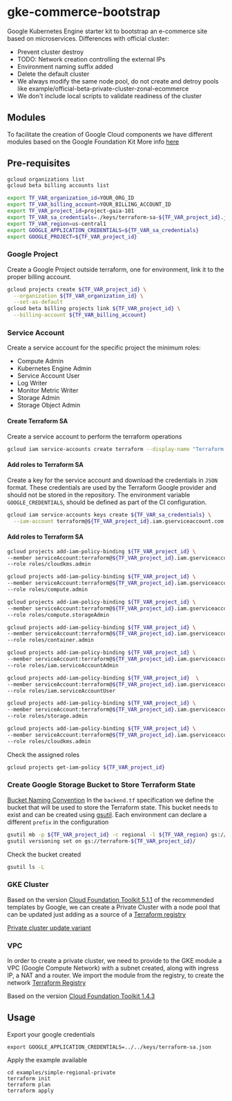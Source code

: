 # gke-commerce-bootstrap
Google Kubernetes Engine starter kit to bootstrap an e-commerce site based on microservices.
Differences with official cluster:
* Prevent cluster destroy
* TODO: Network creation controlling the external IPs
* Environment naming suffix added
* Delete the default cluster
* We always modify the same node pool, do not create and detroy pools like example/official-beta-private-cluster-zonal-ecommerce
* We don't include local scripts to validate readiness of the cluster

## Modules
To facilitate the creation of Google Cloud components we have different modules based on the Google Foundation Kit
More info [here](https://cloud.google.com/foundation-toolkit/)

## Pre-requisites
```bash
gcloud organizations list
gcloud beta billing accounts list

export TF_VAR_organization_id=YOUR_ORG_ID
export TF_VAR_billing_account=YOUR_BILLING_ACCOUNT_ID
export TF_VAR_project_id=project-gaia-101
export TF_VAR_sa_credentials=./keys/terraform-sa-${TF_VAR_project_id}.json
export TF_VAR_region=us-central1
export GOOGLE_APPLICATION_CREDENTIALS=${TF_VAR_sa_credentials}
export GOOGLE_PROJECT=${TF_VAR_project_id}
```

### Google Project
Create a Google Project outside terraform, one for environment, link it to the proper billing account.

```bash
gcloud projects create ${TF_VAR_project_id} \
  --organization ${TF_VAR_organization_id} \
  --set-as-default
gcloud beta billing projects link ${TF_VAR_project_id} \
  --billing-account ${TF_VAR_billing_account}
````

### Service Account
Create a service account for the specific project the minimum roles:
* Compute Admin
* Kubernetes Engine Admin
* Service Account User
* Log Writer
* Monitor Metric Writer
* Storage Admin
* Storage Object Admin

#### Create Terraform SA
Create a service account to perform the terraform operations
```bash
gcloud iam service-accounts create terraform --display-name "Terraform Service Account"
```

#### Add roles to Terraform SA
Create a key for the service account and download the credentials in `JSON` format.
These credentials are used by the Terraform Google provider and should not be stored in the repository.
The environment variable `GOOGLE_CREDENTIALS`, should be defined as part of the CI configuration.

```bash
gcloud iam service-accounts keys create ${TF_VAR_sa_credentials} \
  --iam-account terraform@${TF_VAR_project_id}.iam.gserviceaccount.com
```

#### Add roles to Terraform SA
```bash
gcloud projects add-iam-policy-binding ${TF_VAR_project_id} \
--member serviceAccount:terraform@${TF_VAR_project_id}.iam.gserviceaccount.com \
--role roles/cloudkms.admin

gcloud projects add-iam-policy-binding ${TF_VAR_project_id} \
--member serviceAccount:terraform@${TF_VAR_project_id}.iam.gserviceaccount.com \
--role roles/compute.admin

gcloud projects add-iam-policy-binding ${TF_VAR_project_id} \
--member serviceAccount:terraform@${TF_VAR_project_id}.iam.gserviceaccount.com \
--role roles/compute.storageAdmin

gcloud projects add-iam-policy-binding ${TF_VAR_project_id} \
--member serviceAccount:terraform@${TF_VAR_project_id}.iam.gserviceaccount.com \
--role roles/container.admin

gcloud projects add-iam-policy-binding ${TF_VAR_project_id} \
--member serviceAccount:terraform@${TF_VAR_project_id}.iam.gserviceaccount.com \
--role roles/iam.serviceAccountAdmin

gcloud projects add-iam-policy-binding ${TF_VAR_project_id}  \
--member serviceAccount:terraform@${TF_VAR_project_id}.iam.gserviceaccount.com \
--role roles/iam.serviceAccountUser

gcloud projects add-iam-policy-binding ${TF_VAR_project_id} \
--member serviceAccount:terraform@${TF_VAR_project_id}.iam.gserviceaccount.com \
--role roles/storage.admin

gcloud projects add-iam-policy-binding ${TF_VAR_project_id} \
--member serviceAccount:terraform@${TF_VAR_project_id}.iam.gserviceaccount.com \
--role roles/cloudkms.admin

```

Check the assigned roles
```bash
gcloud projects get-iam-policy ${TF_VAR_project_id}
```

### Create Google Storage Bucket to Store Terraform State

[Bucket Naming Convention](https://cloud.google.com/storage/docs/naming?_ga=2.244857926.-257079089.1557751559)
In the `backend.tf` specification we define the bucket that will be used to store the Terraform state. This bucket
needs to exist and can be created using [gsutil](https://cloud.google.com/storage/docs/gsutil). Each environment can
declare a different `prefix` in the configuration

```bash
gsutil mb -p ${TF_VAR_project_id} -c regional -l ${TF_VAR_region} gs://terraform-${TF_VAR_project_id}/
gsutil versioning set on gs://terraform-${TF_VAR_project_id}/
```

Check the bucket created
```bash
gsutil ls -L
```

### GKE Cluster
Based on the version [Cloud Foundation Toolkit 5.1.1](https://github.com/terraform-google-modules/terraform-google-kubernetes-engine/releases/tag/v5.1.1)
of the recommended templates by Google, we can create a Private Cluster with a node pool that can be updated just adding as a source of a [Terraform registry](https://registry.terraform.io/modules/terraform-google-modules/kubernetes-engine/google/5.1.1)

[Private cluster update variant](https://github.com/terraform-google-modules/terraform-google-kubernetes-engine/tree/master/modules/beta-private-cluster-update-variant)


### VPC
In order to create a private cluster, we need to provide to the GKE module a VPC (Google Compute Network) with a subnet created, along with ingress IP, a NAT and a router.
We import the module from the registry, to create the network [Terraform Registry](https://registry.terraform.io/modules/terraform-google-modules/network/google/1.4.3)

Based on the version [Cloud Foundation Toolkit 1.4.3](https://github.com/terraform-google-modules/terraform-google-network)

## Usage
Export your google credentials
```shell script
export GOOGLE_APPLICATION_CREDENTIALS=../../keys/terraform-sa.json
```
Apply the example available
```shell script
cd examples/simple-regional-private
terraform init
terraform plan
terraform apply
```
